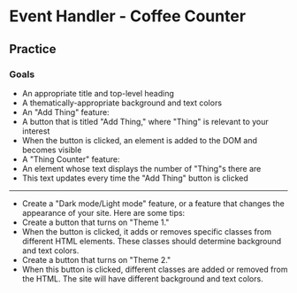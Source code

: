 # Event Handler - Coffee Counter

## Practice
### Goals
* An appropriate title and top-level heading
* A thematically-appropriate background and text colors
* An "Add Thing" feature:
* A button that is titled "Add Thing," where "Thing" is relevant to your interest
* When the button is clicked, an element is added to the DOM and becomes visible
* A "Thing Counter" feature:
* An element whose text displays the number of "Thing"s there are
* This text updates every time the "Add Thing" button is clicked 
---
* Create a "Dark mode/Light mode" feature, or a feature that changes the appearance of your site. Here are some tips:
* Create a button that turns on "Theme 1."
* When the button is clicked, it adds or removes specific classes from different HTML elements. These classes should determine background and text colors.
* Create a button that turns on "Theme 2."
* When this button is clicked, different classes are added or removed from the HTML. The site will have different background and text colors.

